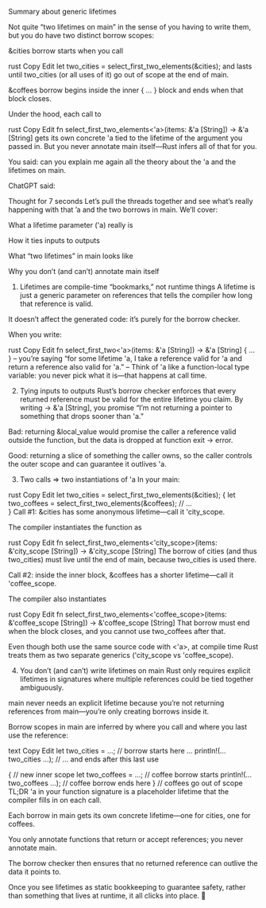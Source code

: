 Summary about generic lifetimes

Not quite “two lifetimes on main” in the sense of you having to write them, but you do have two distinct borrow scopes:

&cities borrow starts when you call

rust
Copy
Edit
let two_cities = select_first_two_elements(&cities);
and lasts until two_cities (or all uses of it) go out of scope at the end of main.

&coffees borrow begins inside the inner { … } block and ends when that block closes.

Under the hood, each call to

rust
Copy
Edit
fn select_first_two_elements<'a>(items: &'a [String]) -> &'a [String]
gets its own concrete 'a tied to the lifetime of the argument you passed in. But you never annotate main itself—Rust infers all of that for you.







You said:
can you explain me again all the theory about the 'a and the lifetimes on main.


ChatGPT said:

Thought for 7 seconds
Let’s pull the threads together and see what’s really happening with that ’a and the two borrows in main. We’ll cover:

What a lifetime parameter ('a) really is

How it ties inputs to outputs

What “two lifetimes” in main looks like

Why you don’t (and can’t) annotate main itself

1. Lifetimes are compile-time “bookmarks,” not runtime things
A lifetime is just a generic parameter on references that tells the compiler how long that reference is valid.

It doesn’t affect the generated code: it’s purely for the borrow checker.

When you write:

rust
Copy
Edit
fn select_first_two<'a>(items: &'a [String]) -> &'a [String] { … }
– you’re saying “for some lifetime 'a, I take a reference valid for 'a and return a reference also valid for 'a.”
– Think of 'a like a function-local type variable: you never pick what it is—that happens at call time.

2. Tying inputs to outputs
Rust’s borrow checker enforces that every returned reference must be valid for the entire lifetime you claim. By writing -> &'a [String], you promise “I’m not returning a pointer to something that drops sooner than 'a.”

Bad: returning &local_value would promise the caller a reference valid outside the function, but the data is dropped at function exit → error.

Good: returning a slice of something the caller owns, so the caller controls the outer scope and can guarantee it outlives 'a.

3. Two calls ⇒ two instantiations of 'a
In your main:

rust
Copy
Edit
let two_cities  = select_first_two_elements(&cities);
{ 
    let two_coffees = select_first_two_elements(&coffees);
    // …  
}
Call #1: &cities has some anonymous lifetime—call it 'city_scope.

The compiler instantiates the function as

rust
Copy
Edit
fn select_first_two_elements<'city_scope>(items: &'city_scope [String]) -> &'city_scope [String]
The borrow of cities (and thus two_cities) must live until the end of main, because two_cities is used there.

Call #2: inside the inner block, &coffees has a shorter lifetime—call it 'coffee_scope.

The compiler also instantiates

rust
Copy
Edit
fn select_first_two_elements<'coffee_scope>(items: &'coffee_scope [String]) -> &'coffee_scope [String]
That borrow must end when the block closes, and you cannot use two_coffees after that.

Even though both use the same source code with <'a>, at compile time Rust treats them as two separate generics ('city_scope vs 'coffee_scope).

4. You don’t (and can’t) write lifetimes on main
Rust only requires explicit lifetimes in signatures where multiple references could be tied together ambiguously.

main never needs an explicit lifetime because you’re not returning references from main—you’re only creating borrows inside it.

Borrow scopes in main are inferred by where you call and where you last use the reference:

text
Copy
Edit
let two_cities = …;          // borrow starts here …
println!(… two_cities …);    // … and ends after this last use

{                             // new inner scope
  let two_coffees = …;        // coffee borrow starts
  println!(… two_coffees …);  // coffee borrow ends here
}                             // coffees go out of scope
TL;DR
'a in your function signature is a placeholder lifetime that the compiler fills in on each call.

Each borrow in main gets its own concrete lifetime—one for cities, one for coffees.

You only annotate functions that return or accept references; you never annotate main.

The borrow checker then ensures that no returned reference can outlive the data it points to.

Once you see lifetimes as static bookkeeping to guarantee safety, rather than something that lives at runtime, it all clicks into place. 🌟